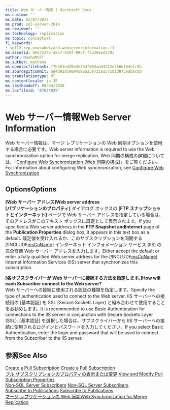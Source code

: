 ```yaml
---
title: Web サーバー情報 | Microsoft Docs
ms.custom: ''
ms.date: 03/07/2017
ms.prod: sql-server-2014
ms.reviewer: ''
ms.technology: replication
ms.topic: conceptual
f1_keywords:
- sql12.rep.newsubwizard.webserverinformation.f1
ms.assetid: 86d72275-45c7-459f-98cf-f5a366ed279c
author: MashaMSFT
ms.author: mathoma
ms.openlocfilehash: f7b461ed26b3e234f083add3312e256e164efc9b
ms.sourcegitcommit: ad4d92dce894592a259721a1571b1d8736abacdb
ms.translationtype: MT
ms.contentlocale: ja-JP
ms.lasthandoff: 08/04/2020
ms.locfileid: "87634929"
---
```

# <a name="web-server-information"></a><span data-ttu-id="6922c-102">Web サーバー情報</span><span class="sxs-lookup"><span data-stu-id="6922c-102">Web Server Information</span></span>
  <span data-ttu-id="6922c-103">Web サーバー情報は、マージ レプリケーションの Web 同期オプションを使用する場合に必要です。</span><span class="sxs-lookup"><span data-stu-id="6922c-103">Web server information is required to use the Web synchronization option for merge replication.</span></span> <span data-ttu-id="6922c-104">Web 同期の構成の詳細については、「[Configure Web Synchronization (Web 同期の構成)](configure-web-synchronization.md)」をご覧ください。</span><span class="sxs-lookup"><span data-stu-id="6922c-104">For information about configuring Web synchronization, see [Configure Web Synchronization](configure-web-synchronization.md).</span></span>  
  
## <a name="options"></a><span data-ttu-id="6922c-105">Options</span><span class="sxs-lookup"><span data-stu-id="6922c-105">Options</span></span>  
 <span data-ttu-id="6922c-106">**[Web サーバー アドレス]**</span><span class="sxs-lookup"><span data-stu-id="6922c-106">**Web server address**</span></span>  
 <span data-ttu-id="6922c-107">**[パブリケーションのプロパティ]** ダイアログ ボックスの **[FTP スナップショットとインターネット]** ページで Web サーバー アドレスを指定している場合は、そのアドレスがこのテキスト ボックスに既定として表示されます。</span><span class="sxs-lookup"><span data-stu-id="6922c-107">If you specified a Web server address in the **FTP Snapshot andInternet** page of the **Publication Properties** dialog box, it appears in this text box as a default.</span></span> <span data-ttu-id="6922c-108">既定値を受け入れるか、このサブスクリプションを同期する [!INCLUDE[msCoName](../../includes/msconame-md.md)] インターネット インフォメーション サービス (IIS) の完全修飾 Web サーバー アドレスを入力します。</span><span class="sxs-lookup"><span data-stu-id="6922c-108">Either accept the default or enter a fully qualified Web server address for the [!INCLUDE[msCoName](../../includes/msconame-md.md)] Internet Information Services (IIS) server that synchronizes this subscription.</span></span>  
  
 <span data-ttu-id="6922c-109">**[各サブスクライバーが Web サーバーに接続する方法を指定します。]**</span><span class="sxs-lookup"><span data-stu-id="6922c-109">**How will each Subscriber connect to the Web server?**</span></span>  
 <span data-ttu-id="6922c-110">Web サーバーへの接続に使用される認証の種類を指定します。</span><span class="sxs-lookup"><span data-stu-id="6922c-110">Specify the type of authentication used to connect to the Web server.</span></span> <span data-ttu-id="6922c-111">IIS サーバーへの接続用の [基本認証] を SSL (Secure Sockets Layer) と組み合わせて使用することをお勧めします。</span><span class="sxs-lookup"><span data-stu-id="6922c-111">It is recommended to use Basic Authentication for connections to the IIS server in conjunction with Secure Sockets Layer (SSL).</span></span> <span data-ttu-id="6922c-112">[基本認証] を選択した場合は、サブスクライバーから IIS サーバーへの接続に使用されるログインとパスワードを入力してください。</span><span class="sxs-lookup"><span data-stu-id="6922c-112">If you select Basic Authentication, enter the login and password that will be used to connect from the Subscriber to the IIS server.</span></span>  
  
## <a name="see-also"></a><span data-ttu-id="6922c-113">参照</span><span class="sxs-lookup"><span data-stu-id="6922c-113">See Also</span></span>  
 <span data-ttu-id="6922c-114">[Create a Pull Subscription](create-a-pull-subscription.md) </span><span class="sxs-lookup"><span data-stu-id="6922c-114">[Create a Pull Subscription](create-a-pull-subscription.md) </span></span>  
 <span data-ttu-id="6922c-115">[プル サブスクリプションのプロパティの表示または変更](view-and-modify-pull-subscription-properties.md) </span><span class="sxs-lookup"><span data-stu-id="6922c-115">[View and Modify Pull Subscription Properties](view-and-modify-pull-subscription-properties.md) </span></span>  
 <span data-ttu-id="6922c-116">[Non-SQL Server Subscribers](non-sql/non-sql-server-subscribers.md) </span><span class="sxs-lookup"><span data-stu-id="6922c-116">[Non-SQL Server Subscribers](non-sql/non-sql-server-subscribers.md) </span></span>  
 <span data-ttu-id="6922c-117">[Subscribe to Publications](subscribe-to-publications.md) </span><span class="sxs-lookup"><span data-stu-id="6922c-117">[Subscribe to Publications](subscribe-to-publications.md) </span></span>  
 [<span data-ttu-id="6922c-118">マージ レプリケーションの Web 同期</span><span class="sxs-lookup"><span data-stu-id="6922c-118">Web Synchronization for Merge Replication</span></span>](web-synchronization-for-merge-replication.md)  
  
  
